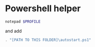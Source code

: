 # Powershell helper

```powershell
notepad $PROFILE
``` 

and add 

```powershell
. "[PATH TO THIS FOLDER]\autostart.ps1"
```